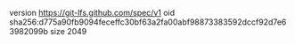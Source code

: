 version https://git-lfs.github.com/spec/v1
oid sha256:d775a90fb9094feceffc30bf63a2fa00abf98873383592dccf92d7e63982099b
size 2049
